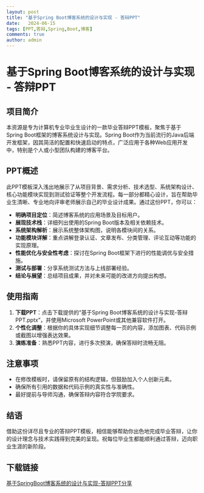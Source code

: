 ```yaml
---
layout: post
title: "基于Spring Boot博客系统的设计与实现 - 答辩PPT"
date:   2024-06-15
tags: [PPT,答辩,Spring,Boot,博客]
comments: true
author: admin
---
```

# 基于Spring Boot博客系统的设计与实现 - 答辩PPT

## 项目简介

本资源是专为计算机专业毕业生设计的一款毕业答辩PPT模板，聚焦于基于Spring Boot框架的博客系统设计与实现。Spring Boot作为当前流行的Java后端开发框架，因其简洁的配置和快速启动的特点，广泛应用于各种Web应用开发中，特别是个人或小型团队构建的博客平台。

## PPT概述

此PPT模板深入浅出地展示了从项目背景、需求分析、技术选型、系统架构设计、核心功能模块实现到测试验证等整个开发流程。每一部分都精心设计，旨在帮助毕业生清晰、专业地向评审老师展示自己的毕业设计成果。通过这份PPT，你可以：

- **明确项目定位**：简述博客系统的应用场景及目标用户。
- **展现技术栈**：详细列出使用的Spring Boot版本及相关依赖技术。
- **系统架构解析**：展示系统整体架构图，说明各模块间的关系。
- **功能模块详解**：重点讲解登录认证、文章发布、分类管理、评论互动等功能的实现原理。
- **性能优化与安全性考虑**：探讨在Spring Boot框架下进行的性能调优与安全措施。
- **测试与部署**：分享系统测试方法与上线部署经验。
- **结论与展望**：总结项目成果，并对未来可能的改进方向提出构想。

## 使用指南

1. **下载PPT**：点击下载提供的“基于Spring Boot博客系统的设计与实现-答辩PPT.pptx”，并使用Microsoft PowerPoint或其他兼容软件打开。
2. **个性化调整**：根据你的具体实现细节调整每一页的内容，添加图表、代码示例或截图以增强表达效果。
3. **演练准备**：熟悉PPT内容，进行多次预演，确保答辩时流畅无阻。

## 注意事项

- 在修改模板时，请保留原有的结构逻辑，但鼓励加入个人创新元素。
- 确保所有引用的数据和代码示例的真实性与准确性。
- 最好提前与导师沟通，确保答辩内容符合学院要求。

## 结语

借助这份详尽且专业的答辩PPT模板，相信能够帮助你出色地完成毕业答辩，让你的设计理念与技术实践得到完美的呈现。祝每位毕业生都能顺利通过答辩，迈向职业生涯的新阶段。

## 下载链接

[基于SpringBoot博客系统的设计与实现-答辩PPT分享](https://pan.quark.cn/s/1d9dba331fec)
